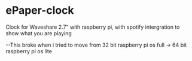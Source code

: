 # ePaper-clock
Clock for Waveshare 2.7" with raspberry pi, with spotify intergration to show what you are playing

--This broke when i tried to move from 32 bit raspberry pi os full -> 64 bit raspberry pi os lite 
